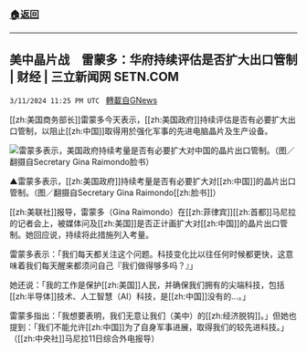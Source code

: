###  [:house:返回](README.md)
---


## 美中晶片战　雷蒙多：华府持续评估是否扩大出口管制 | 财经 | 三立新闻网  SETN.COM
`3/11/2024 11:25 PM UTC ` [轉載自GNews](https://gnews.org/articles/2385553)

[[zh:美国商务部长]]雷蒙多今天表示，[[zh:美国政府]]持续评估是否有必要扩大出口管制，以阻止[[zh:中国]]取得用於强化军事的先进电脑晶片及生产设备。

![雷蒙多表示，美国政府持续考量是否有必要扩大对中国的晶片出口管制。（图／翻摄自Secretary Gina Raimondo脸书）](https://attach.setn.com/newsimages/2022/04/07/3599769-PH.jpg "雷蒙多表示，美国政府持续考量是否有必要扩大对中国的晶片出口管制。（图／翻摄自Secretary Gina Raimondo脸书）")

▲雷蒙多表示，[[zh:美国政府]]持续考量是否有必要扩大对[[zh:中国]]的晶片出口管制。（图／翻摄自Secretary Gina Raimondo[[zh:脸书]]）

[[zh:美联社]]报导，雷蒙多（Gina Raimondo）在[[zh:菲律宾]][[zh:首都]]马尼拉的记者会上，被媒体问及[[zh:美国]]是否正计画扩大对[[zh:中国]]的晶片出口管制。她回应说，持续将此措施列入考量。

雷蒙多表示：「我们每天都关注这个问题。科技变化比以往任何时候都更快，这意味着我们每天醒来都须问自己『我们做得够多吗？』」

她还说：「我的工作是保护[[zh:美国]]人民，并确保我们拥有的尖端科技，包括[[zh:半导体]]技术、人工智慧（AI）科技，是[[zh:中国]]没有的&hellip;。」

雷蒙多指出：「我想要表明，我们无意让我们（美中）的[[zh:经济脱钩]]。」但她也提到：「我们不能允许[[zh:中国]]为了自身军事进展，取得我们的较先进科技。」（[[zh:中央社]]马尼拉11日综合外电报导）
